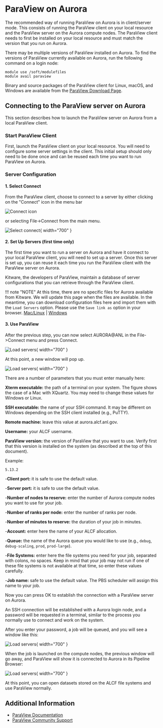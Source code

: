 # ParaView on Aurora

The recommended way of running ParaView on Aurora is in client/server mode. This consists of running the ParaView client on your local resource and the ParaView server on the Aurora compute nodes. The ParaView client needs to first be installed on your local resource and must match the version that you run on Aurora.

There may be multiple versions of ParaView installed on Aurora. To find the versions of ParaView currently available on Aurora, run the following command on a login node: 
```
module use /soft/modulefiles
module avail paraview
```

Binary and source packages of the ParaView client for Linux, macOS, and Windows are available from the [ParaView Download Page](https://www.paraview.org/download/). 

## Connecting to the ParaView server on Aurora
This section describes how to launch the ParaView server on Aurora from a local ParaView client.

### Start ParaView Client
First, launch the ParaView client on your local resource. You will need to configure some server settings in the client. This initial setup should only need to be done once and can be reused each time you want to run ParaView on Aurora.

### Server Configuration

#### 1. Select Connect
From the ParaView client, choose to connect to a server by either clicking on the "Connect" icon in the menu bar
 
![Connect icon](images/connect-icon.png) 

or selecting File->Connect from the main menu.

![Select connect](images/ParaviewConnectMenu.png){ width="700" }

#### 2. Set Up Servers (first time only)
The first time you want to run a server on Aurora and have it connect to your local ParaView client, you will need to set up a server. Once this server is set up, you can reuse it each time you run the ParaView client with the ParaView server on Aurora.

Kitware, the developers of ParaView, maintain a database of server configurations that you can retrieve through the ParaView client.

!!! note "NOTE"
    At this time, there are no specific files for Aurora available from Kitware. We will update this page when the files are available. In the meantime, you can download configuration files here and import them with the `Load Servers` option. Please use the `Save link as` option in your browser. [Mac/Linux](serverfiles/aurora.pvsc)  |  [Windows](serverfiles/windowsToAurora.pvsc)

#### 3. Use ParaView

After the previous step, you can now select AURORA@ANL in the File->Connect menu and press Connect.

![Load servers](images/ParaviewChooseServerConfig.png){ width="700" }

At this point, a new window will pop up.

![Load servers](images/ParaviewConnectionOptions.png){ width="700" }

There are a number of parameters that you must enter manually here:

**Xterm executable:** the path of a terminal on your system. The figure shows the case of a Mac with XQuartz. You may need to change these values for Windows or Linux.

**SSH executable:** the name of your SSH command. It may be different on Windows depending on the SSH client installed (e.g., PuTTY).

**Remote machine:** leave this value at aurora.alcf.anl.gov.

**Username:** your ALCF username.

**ParaView version:** the version of ParaView that you want to use. Verify first that this version is installed on the system (as described at the top of this document).

Example:
```
5.13.2
```

-**Client port:** it is safe to use the default value.

-**Server port:** it is safe to use the default value.

-**Number of nodes to reserve:** enter the number of Aurora compute nodes you want to use for your job.

-**Number of ranks per node:** enter the number of ranks per node.

-**Number of minutes to reserve:** the duration of your job in minutes.

-**Account:** enter here the name of your ALCF allocation.

-**Queue:** the name of the Aurora queue you would like to use (e.g., `debug`, `debug-scaling`, `prod`, `prod-large`).

-**File Systems:** enter here the file systems you need for your job, separated with colons, no spaces. Keep in mind that your job may not run if one of these file systems is not available at that time, so enter these values carefully.

-**Job name:** safe to use the default value. The PBS scheduler will assign this name to your job.

Now you can press OK to establish the connection with a ParaView server on Aurora.

An SSH connection will be established with a Aurora login node, and a password will be requested in a terminal, similar to the process you normally use to connect and work on the system.

After you enter your password, a job will be queued, and you will see a window like this:

![Load servers](images/ParaviewWaitForServer.png){ width="700" }

When the job is launched on the compute nodes, the previous window will go away, and ParaView will show it is connected to Aurora in its Pipeline Browser:

![Load servers](images/ParaviewConnected.png){ width="700" }

At this point, you can open datasets stored on the ALCF file systems and use ParaView normally.

## Additional Information
- [ParaView Documentation](https://docs.paraview.org/en/latest/)
- [ParaView Community Support](https://discourse.paraview.org/)
